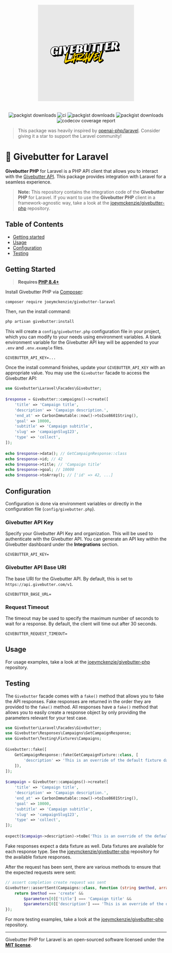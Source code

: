 <div align="center" style="padding-top: 2rem;">
    <img src="art/logo.png" height="300" width="300" alt="logo"/>
    <div style="display: inline-block; margin-top: 2rem">
        <img src="https://img.shields.io/packagist/v/joeymckenzie/givebutter-laravel.svg" alt="packgist downloads" />
        <img src="https://img.shields.io/github/actions/workflow/status/joeymckenzie/givebutter-laravel/run-ci.yml?branch=main&label=ci" alt="ci" />
        <img src="https://img.shields.io/github/actions/workflow/status/joeymckenzie/givebutter-laravel/fix-php-code-style-issues.yml?branch=main&label=code%20style" alt="packgist downloads" />
        <img src="https://img.shields.io/packagist/dt/joeymckenzie/givebutter-laravel.svg" alt="packgist downloads" />
        <img src="https://codecov.io/gh/JoeyMckenzie/givebutter-laravel/graph/badge.svg?token=9LZK1YDGKG" alt="codecov coverage report"/> 
    </div>
</div>

> This package was heavily inspired by [openai-php/laravel](https://github.com/openai-php/laravel). Consider giving it
> a star to support the Laravel community!

# 🧈 Givebutter for Laravel

**Givebutter PHP** for Laravel is a PHP API client that allows you to interact with the
[Givebutter API](https://docs.givebutter.com). This package provides integration with Laravel for a seamless experience.

> **Note:** This repository contains the integration code of the **Givebutter PHP** for Laravel. If you want to use
> the **Givebutter PHP** client in a framework-agnostic way, take a look at
> the [joeymckenzie/givebutter-php](https://github.com/joeymckenzie/givebutter-php) repository.

## Table of Contents

- [Getting started](#getting-started)
- [Usage](#usage)
- [Configuration](#usage)
- [Testing](#testing)

## Getting Started

> **Requires [PHP 8.4+](https://www.php.net/releases/)**

Install Givebutter PHP via [Composer](https://getcomposer.org/):

```bash
composer require joeymckenzie/givebutter-laravel
```

Then, run the install command:

```bash
php artisan givebutter:install
```

This will create a `config/givebutter.php` configuration file in your project, which you can modify to your needs
using environment variables. A blank environment variable for the Givebutter API key will be appended to your `.env` and
`.env.example` files.

```env
GIVEBUTTER_API_KEY=...
```

Once the install command finishes, update your `GIVEBUTTER_API_KEY` with an appropriate value. You may use the
`Givebutter` facade to access the Givebutter API:

```php
use Givebutter\Laravel\Facades\Givebutter;

$response = Givebutter::campaigns()->create([
    'title' => 'Campaign title',
    'description' => 'Campaign description.',
    'end_at' => CarbonImmutable::now()->toIso8601String(),
    'goal' => 10000,
    'subtitle' => 'Campaign subtitle',
    'slug' => 'campaignSlug123',
    'type' => 'collect',
]);

echo $response->data(); // GetCampaignResponse::class
echo $response->id; // 42
echo $response->title; // 'Campaign title'
echo $response->goal; // 10000
echo $response->toArray(); // ['id' => 42, ...]
```

## Configuration

Configuration is done via environment variables or directly in the configuration file (`config/givebutter.php`).

### Givebutter API Key

Specify your Givebutter API Key and organization. This will be used to authenticate with the Givebutter API. You can
generate an API key within the Givebutter dashboard under the **Integrations** section.

```env
GIVEBUTTER_API_KEY=
```

### Givebutter API Base URI

The base URI for the Givebutter API. By default, this is set to `https://api.givebutter.com/v1`.

```env
GIVEBUTTER_BASE_URL=
```

### Request Timeout

The timeout may be used to specify the maximum number of seconds to wait for a response. By default, the client will
time out after 30 seconds.

```env
GIVEBUTTER_REQUEST_TIMEOUT=
```

## Usage

For usage examples, take a look at the [joeymckenzie/givebutter-php](https://github.com/joeymckenzie/givebutter-php)
repository.

## Testing

The `Givebutter` facade comes with a `fake()` method that allows you to fake the API responses. Fake responses are
returned in the order they are provided to the `fake()` method. All responses have a `fake()` method that allows you to
easily create a response object by only providing the parameters relevant for your test case.

```php
use Givebutter\Laravel\Facades\Givebutter;
use Givebutter\Responses\Campaigns\GetCampaignResponse;
use Givebutter\Testing\Fixtures\Campaigns;

Givebutter::fake([
    GetCampaignResponse::fake(GetCampaignFixture::class, [
        'description' => 'This is an override of the default fixture data.',
    ]),
]);

$campaign = Givebutter::campaigns()->create([
    'title' => 'Campaign title',
    'description' => 'Campaign description.',
    'end_at' => CarbonImmutable::now()->toIso8601String(),
    'goal' => 10000,
    'subtitle' => 'Campaign subtitle',
    'slug' => 'campaignSlug123',
    'type' => 'collect',
]);

expect($campaign->description)->toBe('This is an override of the default fixture data.');
```

Fake responses expect a data fixture as well. Data fixtures are available for each response type. See the
[joeymckenzie/givebutter-php](https://github.com/JoeyMckenzie/givebutter-php/tree/main/src/Testing/Fixtures) repository
for the available fixture responses.

After the request has been sent, there are various methods to ensure that the expected requests were sent:

```php
// assert completion create request was sent
Givebutter::assertSent(Campaigns::class, function (string $method, array $parameters): bool {
    return $method === 'create' &&
        $parameters[0]['title'] === 'Campaign title' &&
        $parameters[0]['description'] === 'This is an override of the default fixture data.';
});
```

For more testing examples, take a look at the
[joeymckenzie/givebutter-php](https://github.com/joeymckenzie/givebutter-php#testing) repository.

---

Givebutter PHP for Laravel is an open-sourced software licensed under the
**[MIT license](https://opensource.org/licenses/MIT)**.